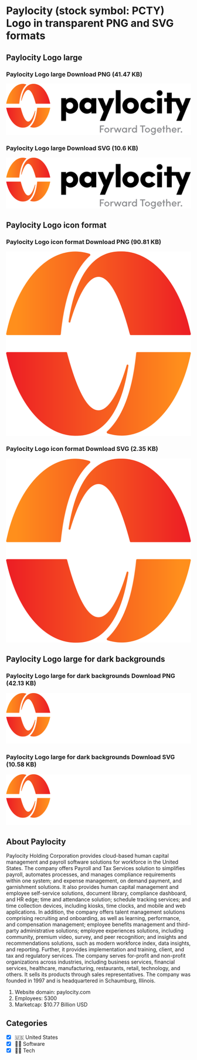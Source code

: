 # Paylocity (stock symbol: PCTY) Logo in transparent PNG and SVG formats

## Paylocity Logo large

### Paylocity Logo large Download PNG (41.47 KB)

![Paylocity Logo large Download PNG (41.47 KB)](/img/orig/PCTY_BIG-d96cac6f.png)

### Paylocity Logo large Download SVG (10.6 KB)

![Paylocity Logo large Download SVG (10.6 KB)](/img/orig/PCTY_BIG-1307ce46.svg)

## Paylocity Logo icon format

### Paylocity Logo icon format Download PNG (90.81 KB)

![Paylocity Logo icon format Download PNG (90.81 KB)](/img/orig/PCTY-f599e614.png)

### Paylocity Logo icon format Download SVG (2.35 KB)

![Paylocity Logo icon format Download SVG (2.35 KB)](/img/orig/PCTY-a99c218a.svg)

## Paylocity Logo large for dark backgrounds

### Paylocity Logo large for dark backgrounds Download PNG (42.13 KB)

![Paylocity Logo large for dark backgrounds Download PNG (42.13 KB)](/img/orig/PCTY_BIG.D-031f3bf8.png)

### Paylocity Logo large for dark backgrounds Download SVG (10.58 KB)

![Paylocity Logo large for dark backgrounds Download SVG (10.58 KB)](/img/orig/PCTY_BIG.D-5d3918f2.svg)

## About Paylocity

Paylocity Holding Corporation provides cloud-based human capital management and payroll software solutions for workforce in the United States. The company offers Payroll and Tax Services solution to simplifies payroll, automates processes, and manages compliance requirements within one system; and expense management, on demand payment, and garnishment solutions. It also provides human capital management and employee self-service solutions, document library, compliance dashboard, and HR edge; time and attendance solution; schedule tracking services; and time collection devices, including kiosks, time clocks, and mobile and web applications. In addition, the company offers talent management solutions comprising recruiting and onboarding, as well as learning, performance, and compensation management; employee benefits management and third-party administrative solutions; employee experiences solutions, including community, premium video, survey, and peer recognition; and insights and recommendations solutions, such as modern workforce index, data insights, and reporting. Further, it provides implementation and training, client, and tax and regulatory services. The company serves for-profit and non-profit organizations across industries, including business services, financial services, healthcare, manufacturing, restaurants, retail, technology, and others. It sells its products through sales representatives. The company was founded in 1997 and is headquartered in Schaumburg, Illinois.

1. Website domain: paylocity.com
2. Employees: 5300
3. Marketcap: $10.77 Billion USD


## Categories
- [x] 🇺🇸 United States
- [x] 👨‍💻 Software
- [x] 👩‍💻 Tech
